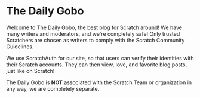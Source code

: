 # The Daily Gobo
Welcome to The Daily Gobo, the best blog for Scratch around! We have many writers and moderators, and we're completely safe! Only trusted Scratchers are chosen as writers to comply with the Scratch Community Guidelines.

We use ScratchAuth for our site, so that users can verify their identities with their Scratch accounts. They can then view, love, and favorite blog posts, just like on Scratch!

The Daily Gobo is **NOT** associated with the Scratch Team or organization in any way, we are completely separate.
